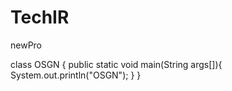 # TechIR
newPro

class OSGN
{
      public static void main(String args[]){
      System.out.println("OSGN");
      }
}

